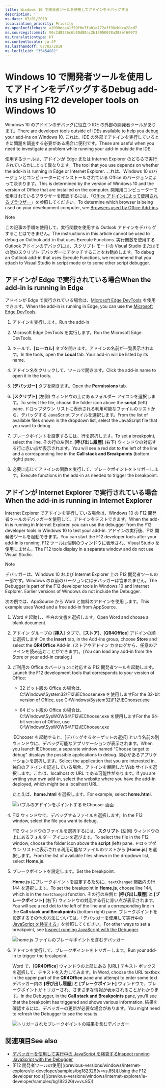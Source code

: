```yaml
---
title: Windows 10 で開発者ツールを使用してアドインをデバッグする
description: ''
ms.date: 07/01/2019
localization_priority: Priority
ms.openlocfilehash: a2090eca41f59f0e7fab1a172aff96cbbca28ed7
ms.sourcegitcommit: 90c2d8236c6b30d80ac2b13950028a208ef60973
ms.translationtype: HT
ms.contentlocale: ja-JP
ms.lasthandoff: 07/02/2019
ms.locfileid: "35454882"
---
```

# <a name="debug-add-ins-using-developer-tools-on-windows-10"></a><span data-ttu-id="147e7-102">Windows 10 で開発者ツールを使用してアドインをデバッグする</span><span class="sxs-lookup"><span data-stu-id="147e7-102">Debug add-ins using F12 developer tools on Windows 10</span></span>

<span data-ttu-id="147e7-103">Windows 10 のアドインのデバッグに役立つ IDE の外部の開発者ツールがあります。</span><span class="sxs-lookup"><span data-stu-id="147e7-103">There are developer tools outside of IDEs available to help you debug your add-ins on Windows 10.</span></span> <span data-ttu-id="147e7-104">これは、IDE の外部でアドインを実行しているときに問題を調査する必要がある場合に便利です。</span><span class="sxs-lookup"><span data-stu-id="147e7-104">These are useful when you need to investigate a problem while running your add-in outside the IDE.</span></span>

<span data-ttu-id="147e7-105">使用するツールは、アドインが Edge または Internet Explorer のどちらで実行されているかによって異なります。</span><span class="sxs-lookup"><span data-stu-id="147e7-105">The tool that you use depends on whether the add-in is running in Edge or Internet Explorer.</span></span> <span data-ttu-id="147e7-106">これは、Windows 10 のバージョンとコンピューターにインストールされている Office のバージョンによって決まります。</span><span class="sxs-lookup"><span data-stu-id="147e7-106">This is determined by the version of Windows 10 and the version of Office that are installed on the computer.</span></span> <span data-ttu-id="147e7-107">開発用コンピューターで使用されているブラウザーを確認するには、「[Office アドインによって使用されるブラウザー](../concepts/browsers-used-by-office-web-add-ins.md)」を参照してください。</span><span class="sxs-lookup"><span data-stu-id="147e7-107">To determine which browser is being used on your development computer, see [Browsers used by Office Add-ins](../concepts/browsers-used-by-office-web-add-ins.md).</span></span> 


> [!NOTE]
> <span data-ttu-id="147e7-108">この記事の手順を使用して、実行関数を使用する Outlook アドインをデバッグすることはできません。</span><span class="sxs-lookup"><span data-stu-id="147e7-108">The instructions in this article cannot be used to debug an Outlook add-in that uses Execute Functions.</span></span> <span data-ttu-id="147e7-109">実行関数を使用する Outlook アドインのデバッグには、スクリプト モードの Visual Studio またはその他のスクリプト デバッガーにアタッチすることをお勧めします。</span><span class="sxs-lookup"><span data-stu-id="147e7-109">To debug an Outlook add-in that uses Execute Functions, we recommend that you attach to Visual Studio in script mode or to some other script debugger.</span></span>

## <a name="when-the-add-in-is-running-in-edge"></a><span data-ttu-id="147e7-110">アドインが Edge で実行されている場合</span><span class="sxs-lookup"><span data-stu-id="147e7-110">When the add-in is running in Edge</span></span>

<span data-ttu-id="147e7-111">アドインが Edge で実行されている場合は、[Microsoft Edge DevTools](https://www.microsoft.com/p/microsoft-edge-devtools-preview/9mzbfrmz0mnj?activetab=pivot%3Aoverviewtab) を使用できます。</span><span class="sxs-lookup"><span data-stu-id="147e7-111">When the add-in is running in Edge, you can use the [Microsoft Edge DevTools](https://www.microsoft.com/p/microsoft-edge-devtools-preview/9mzbfrmz0mnj?activetab=pivot%3Aoverviewtab).</span></span> 

1. <span data-ttu-id="147e7-112">アドインを実行します。</span><span class="sxs-lookup"><span data-stu-id="147e7-112">Run the add-in</span></span> 

2. <span data-ttu-id="147e7-113">Microsoft Edge DevTools を実行します。</span><span class="sxs-lookup"><span data-stu-id="147e7-113">Run the Microsoft Edge DevTools.</span></span>

3. <span data-ttu-id="147e7-114">ツールで、**[ローカル]** タブを開きます。アドインの名前が一覧表示されます。</span><span class="sxs-lookup"><span data-stu-id="147e7-114">In the tools, open the **Local** tab. Your add-in will be listed by its name.</span></span>

4. <span data-ttu-id="147e7-115">アドイン名をクリックして、ツールで開きます。</span><span class="sxs-lookup"><span data-stu-id="147e7-115">Click the add-in name to open it in the tools.</span></span>

5. <span data-ttu-id="147e7-116">**[デバッガー]** タブを開きます。</span><span class="sxs-lookup"><span data-stu-id="147e7-116">Open the **Permissions** tab.</span></span> 

6. <span data-ttu-id="147e7-117">**[スクリプト]** (左側) ウィンドウの上にあるフォルダー アイコンを選択します。</span><span class="sxs-lookup"><span data-stu-id="147e7-117">To select the file, choose the folder icon above the  **script** (left) pane.</span></span> <span data-ttu-id="147e7-118">ドロップダウン リストに表示される利用可能なファイルのリストから、デバッグする JavaScript ファイルを選択します。</span><span class="sxs-lookup"><span data-stu-id="147e7-118">From the list of available files shown in the dropdown list, select the JavaScript file that you want to debug.</span></span>

7. <span data-ttu-id="147e7-119">ブレークポイントを設定するには、行を選択します。</span><span class="sxs-lookup"><span data-stu-id="147e7-119">To set a breakpoint, select the line.</span></span> <span data-ttu-id="147e7-120">その行の左側と **[呼び出し履歴]** (右下) ウィンドウの対応する行に赤い点が表示されます。</span><span class="sxs-lookup"><span data-stu-id="147e7-120">You will see a red dot to the left of the line and a corresponding line in the **Call stack and Breakpoints** (bottom right) pane.</span></span>

8. <span data-ttu-id="147e7-121">必要に応じてアドインの関数を実行して、ブレークポイントをトリガーします。</span><span class="sxs-lookup"><span data-stu-id="147e7-121">Execute functions in the add-in as needed to trigger the breakpoint.</span></span>

## <a name="when-the-add-in-is-running-in-internet-explorer"></a><span data-ttu-id="147e7-122">アドインが Internet Explorer で実行されている場合</span><span class="sxs-lookup"><span data-stu-id="147e7-122">When the add-in is running in Internet Explorer</span></span>

<span data-ttu-id="147e7-123">Internet Explorer でアドインを実行している場合は、Windows 10 の F12 開発者ツールのデバッガーを使用して、アドインをテストできます。</span><span class="sxs-lookup"><span data-stu-id="147e7-123">When the add-in is running in Internet Explorer, you can use the debugger from the F12 developer tools in Windows 10 to test your add-in.</span></span> <span data-ttu-id="147e7-124">アドインの実行後、F12 開発者ツールを起動できます。</span><span class="sxs-lookup"><span data-stu-id="147e7-124">You can start the F12 developer tools after your add-in is running.</span></span> <span data-ttu-id="147e7-125">F12 ツールは個別のウィンドウに表示され、Visual Studio を使用しません。</span><span class="sxs-lookup"><span data-stu-id="147e7-125">The F12 tools display in a separate window and do not use Visual Studio.</span></span>

> [!NOTE]
> <span data-ttu-id="147e7-p107">デバッガーは、Windows 10 および Internet Explorer 上の F12 開発者ツールの一部です。Windows の以前のバージョンにはデバッガーは含まれません。</span><span class="sxs-lookup"><span data-stu-id="147e7-p107">The Debugger is part of the F12 developer tools in Windows 10 and Internet Explorer. Earlier versions of Windows do not include the Debugger.</span></span> 

<span data-ttu-id="147e7-128">次の例では、AppSource から Word と無料のアドインを使用します。</span><span class="sxs-lookup"><span data-stu-id="147e7-128">This example uses Word and a free add-in from AppSource.</span></span>

1. <span data-ttu-id="147e7-129">Word を起動し、空白の文書を選択します。</span><span class="sxs-lookup"><span data-stu-id="147e7-129">Open Word and choose a blank document.</span></span> 
    
2. <span data-ttu-id="147e7-130">アドイン グループの [**挿入**] タブで、[**ストア**]、[**QR4Office**] アドインの順に選択します </span><span class="sxs-lookup"><span data-stu-id="147e7-130">On the **Insert** tab, in the Add-ins group, choose **Store** and select the **QR4Office** Add-in.</span></span> <span data-ttu-id="147e7-131">(ストアやアドイン カタログから、任意のアドインを読み込むことができます)。</span><span class="sxs-lookup"><span data-stu-id="147e7-131">(You can load any add-in from the Store or your add-in catalog.)</span></span>
    
3. <span data-ttu-id="147e7-132">ご利用の Office のバージョンに対応する F12 開発者ツールを起動します。</span><span class="sxs-lookup"><span data-stu-id="147e7-132">Launch the F12 development tools that corresponds to your version of Office:</span></span>
    
   - <span data-ttu-id="147e7-133">32 ビット版の Office の場合は、C:\Windows\System32\F12\IEChooser.exe を使用します</span><span class="sxs-lookup"><span data-stu-id="147e7-133">For the 32-bit version of Office, use C:\Windows\System32\F12\IEChooser.exe</span></span>
    
   - <span data-ttu-id="147e7-134">64 ビット版の Office の場合は、C:\Windows\SysWOW64\F12\IEChooser.exe を使用します</span><span class="sxs-lookup"><span data-stu-id="147e7-134">For the 64-bit version of Office, use C:\Windows\SysWOW64\F12\IEChooser.exe</span></span>
    
   <span data-ttu-id="147e7-135">IEChooser を起動すると、[デバッグするターゲットの選択] という名前の別ウィンドウに、デバッグ可能なアプリケーションが表示されます。</span><span class="sxs-lookup"><span data-stu-id="147e7-135">When you launch IEChooser, a separate window named "Choose target to debug" displays the possible applications to debug.</span></span> <span data-ttu-id="147e7-136">関心があるアプリケーションを選択します。</span><span class="sxs-lookup"><span data-stu-id="147e7-136">Select the application that you are interested in.</span></span> <span data-ttu-id="147e7-137">独自のアドインを記述している場合、アドインを展開した Web サイトを選択します。これは、localhost の URL である可能性があります。</span><span class="sxs-lookup"><span data-stu-id="147e7-137">If you are writing your own add-in, select the website where you have the add-in deployed, which might be a localhost URL.</span></span> 
    
   <span data-ttu-id="147e7-138">たとえば、**home.html** を選択します。</span><span class="sxs-lookup"><span data-stu-id="147e7-138">For example, select **home.html**.</span></span> 
    
   ![バブルのアドインをポイントする IEChooser 画面](../images/choose-target-to-debug.png)

4. <span data-ttu-id="147e7-140">F12 ウィンドウで、デバッグするファイルを選択します。</span><span class="sxs-lookup"><span data-stu-id="147e7-140">In the F12 window, select the file you want to debug.</span></span>
    
   <span data-ttu-id="147e7-141">F12 ウィンドウのファイルを選択するには、**スクリプト** (左側) ウィンドウの上にあるフォルダー アイコンを選びます。</span><span class="sxs-lookup"><span data-stu-id="147e7-141">To select the file in the F12 window, choose the folder icon above the **script** (left) pane.</span></span> <span data-ttu-id="147e7-142">ドロップダウン リストに表示される利用可能なファイルのリストから [**Home.js**] を選択します。</span><span class="sxs-lookup"><span data-stu-id="147e7-142">From the list of available files shown in the dropdown list, select **Home.js**.</span></span>
    
5. <span data-ttu-id="147e7-143">ブレークポイントを設定します。</span><span class="sxs-lookup"><span data-stu-id="147e7-143">Set the breakpoint.</span></span>
    
   <span data-ttu-id="147e7-144">**Home.js** にブレークポイントを設定するために、`textChanged` 関数内の行 144 を選択します。</span><span class="sxs-lookup"><span data-stu-id="147e7-144">To set the breakpoint in **Home.js**, choose line 144, which is in the  `textChanged` function.</span></span> <span data-ttu-id="147e7-145">その行の左側と **[呼び出し履歴] と [ブレークポイント]** (右下) ウィンドウの対応する行に赤い点が表示されます。</span><span class="sxs-lookup"><span data-stu-id="147e7-145">You will see a red dot to the left of the line and a corresponding line in the **Call stack and Breakpoints** (bottom right) pane.</span></span> <span data-ttu-id="147e7-146">ブレークポイントを設定するその他の方法については、「[デバッガーを使用して実行中の JavaScript を検査する](/previous-versions/windows/internet-explorer/ie-developer/samples/dn255007(v=vs.85))」を参照してください。</span><span class="sxs-lookup"><span data-stu-id="147e7-146">For other ways to set a breakpoint, see [Inspect running JavaScript with the Debugger](/previous-versions/windows/internet-explorer/ie-developer/samples/dn255007(v=vs.85)).</span></span> 
    
   ![home.js ファイルのブレーキポイントを含むデバッガー](../images/debugger-home-js-02.png)

6. <span data-ttu-id="147e7-148">アドインを実行して、ブレークポイントをトリガーします。</span><span class="sxs-lookup"><span data-stu-id="147e7-148">Run your add-in to trigger the breakpoint.</span></span>
    
   <span data-ttu-id="147e7-149">Word で、[**QR4Office**] ウィンドウの上部にある [URL] テキスト ボックスを選択して、テキストを入力してみます。</span><span class="sxs-lookup"><span data-stu-id="147e7-149">In Word, choose the URL textbox in the upper part of the **QR4Office** pane and attempt to enter some text.</span></span> <span data-ttu-id="147e7-150">デバッガー内の **[呼び出し履歴] と [ブレークポイント]** ウィンドウで、ブレークポイントがトリガーされ、さまざまな情報が表示されることがわかります。</span><span class="sxs-lookup"><span data-stu-id="147e7-150">In the Debugger, in the **Call stack and Breakpoints** pane, you'll see that the breakpoint has triggered and shows various information.</span></span> <span data-ttu-id="147e7-151">結果を確認するには、デバッガーの更新が必要な場合があります。</span><span class="sxs-lookup"><span data-stu-id="147e7-151">You might need to refresh the Debugger to see the results.</span></span>
    
   ![トリガーされたブレークポイントの結果を含むデバッガー](../images/debugger-home-js-01.png)


## <a name="see-also"></a><span data-ttu-id="147e7-153">関連項目</span><span class="sxs-lookup"><span data-stu-id="147e7-153">See also</span></span>

- <span data-ttu-id="147e7-154">[デバッガーを使用して実行中の JavaScript を検査する](/previous-versions/windows/internet-explorer/ie-developer/samples/dn255007(v=vs.85))</span><span class="sxs-lookup"><span data-stu-id="147e7-154">[Inspect running JavaScript with the Debugger](/previous-versions/windows/internet-explorer/ie-developer/samples/dn255007(v=vs.85))</span></span>
- <span data-ttu-id="147e7-155">
  [F12 開発者ツールの使用](/previous-versions/windows/internet-explorer/ie-developer/samples/bg182326(v=vs.85))</span><span class="sxs-lookup"><span data-stu-id="147e7-155">[Using the F12 developer tools](/previous-versions/windows/internet-explorer/ie-developer/samples/bg182326(v=vs.85))</span></span>
